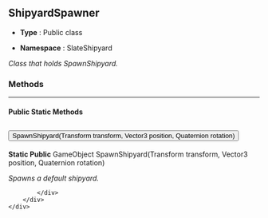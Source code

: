 ## ShipyardSpawner
* **Type** : Public class

* **Namespace** : SlateShipyard

_Class that holds SpawnShipyard._







### Methods

---


#### Public Static Methods
<div class="accordion" id="methodsStatic">
	<div class="accordion-item">
		<h2 class="accordion-header">
           <button id="SpawnShipyardTransformtransformVector3positionQuaternionrotation-heading" class="accordion-button collapsed" type="button" data-bs-toggle="collapse" data-bs-target="#SpawnShipyardTransformtransformVector3positionQuaternionrotation" aria-expanded="false" aria-controls="SpawnShipyardTransformtransformVector3positionQuaternionrotation">
            SpawnShipyard(Transform transform, Vector3 position, Quaternion rotation)
			</button>
		</h2>
		<div id="SpawnShipyardTransformtransformVector3positionQuaternionrotation" class="accordion-collapse collapse" aria-labelledby="SpawnShipyardTransformtransformVector3positionQuaternionrotation-heading" data-bs-parent="#methodsStatic">
			<div class="accordion-body">
				<p class="my-0 ms-2"><b>Static Public</b> GameObject SpawnShipyard(Transform transform, Vector3 position, Quaternion rotation)</p>
<p class="my-0 ms-2"><i>Spawns a default shipyard.</i></p>
				
				
			</div>
		</div>
	</div>
</div>


